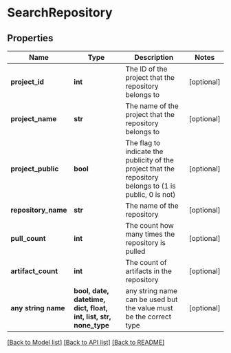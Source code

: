 # SearchRepository


## Properties
Name | Type | Description | Notes
------------ | ------------- | ------------- | -------------
**project_id** | **int** | The ID of the project that the repository belongs to | [optional] 
**project_name** | **str** | The name of the project that the repository belongs to | [optional] 
**project_public** | **bool** | The flag to indicate the publicity of the project that the repository belongs to (1 is public, 0 is not) | [optional] 
**repository_name** | **str** | The name of the repository | [optional] 
**pull_count** | **int** | The count how many times the repository is pulled | [optional] 
**artifact_count** | **int** | The count of artifacts in the repository | [optional] 
**any string name** | **bool, date, datetime, dict, float, int, list, str, none_type** | any string name can be used but the value must be the correct type | [optional]

[[Back to Model list]](../README.md#documentation-for-models) [[Back to API list]](../README.md#documentation-for-api-endpoints) [[Back to README]](../README.md)


